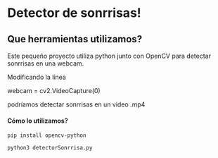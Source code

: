 # Detector de sonrrisas!



## Que herramientas utilizamos?

Este pequeño proyecto utiliza python junto con OpenCV para detectar sonrrisas en una webcam.



Modificando la línea 

webcam = cv2.VideoCapture(0)

podríamos detectar sonrrisas en un video .mp4


#### Cómo lo utilizamos?

    pip install opencv-python
    
    python3 detectorSonrrisa.py

